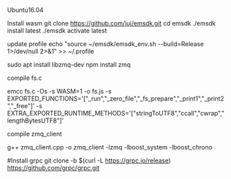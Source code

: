 Ubuntu16.04

Install wasm
git clone https://github.com/juj/emsdk.git
cd emsdk
./emsdk install latest
./emsdk activate latest

update profile
echo "source ~/emsdk/emsdk_env.sh --build=Release 1>/dev/null 2>&1" >> ~/.profile

sudo apt install libzmq-dev
npm install zmq

compile fs.c

emcc fs.c -Os -s WASM=1 -o fs.js -s EXPORTED_FUNCTIONS='["_run","_zero_file","_fs_prepare","_print1","_print2","_free"]' -s EXTRA_EXPORTED_RUNTIME_METHODS='["stringToUTF8","ccall","cwrap","lengthBytesUTF8"]'

compile zmq_client

g++ zmq_client.cpp -o zmq_client -lzmq -lboost_system -lboost_chrono

#Install grpc
git clone -b $(curl -L https://grpc.io/release) https://github.com/grpc/grpc.git

